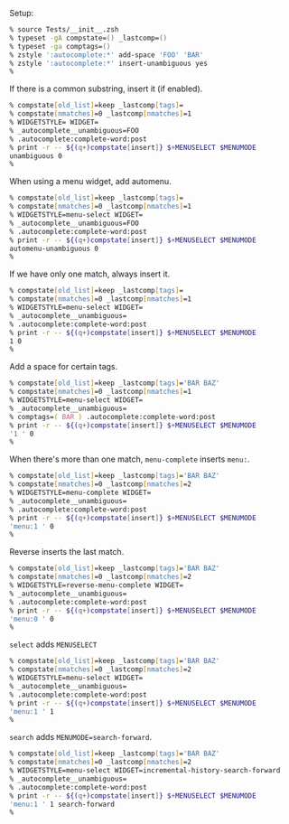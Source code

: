 Setup:
```zsh
% source Tests/__init__.zsh
% typeset -gA compstate=() _lastcomp=()
% typeset -ga comptags=()
% zstyle ':autocomplete:*' add-space 'FOO' 'BAR'
% zstyle ':autocomplete:*' insert-unambiguous yes
%
```

If there is a common substring, insert it (if enabled).
```zsh
% compstate[old_list]=keep _lastcomp[tags]=
% compstate[nmatches]=0 _lastcomp[nmatches]=1
% WIDGETSTYLE= WIDGET=
% _autocomplete__unambiguous=FOO
% .autocomplete:complete-word:post
% print -r -- ${(q+)compstate[insert]} $+MENUSELECT $MENUMODE
unambiguous 0
%
```

When using a menu widget, add automenu.
```zsh
% compstate[old_list]=keep _lastcomp[tags]=
% compstate[nmatches]=0 _lastcomp[nmatches]=1
% WIDGETSTYLE=menu-select WIDGET=
% _autocomplete__unambiguous=FOO
% .autocomplete:complete-word:post
% print -r -- ${(q+)compstate[insert]} $+MENUSELECT $MENUMODE
automenu-unambiguous 0
%
```

If we have only one match, always insert it.
```zsh
% compstate[old_list]=keep _lastcomp[tags]=
% compstate[nmatches]=0 _lastcomp[nmatches]=1
% WIDGETSTYLE=menu-select WIDGET=
% _autocomplete__unambiguous=
% .autocomplete:complete-word:post
% print -r -- ${(q+)compstate[insert]} $+MENUSELECT $MENUMODE
1 0
%
```

Add a space for certain tags.
```zsh
% compstate[old_list]=keep _lastcomp[tags]='BAR BAZ'
% compstate[nmatches]=0 _lastcomp[nmatches]=1
% WIDGETSTYLE=menu-select WIDGET=
% _autocomplete__unambiguous=
% comptags=( BAR ) .autocomplete:complete-word:post
% print -r -- ${(q+)compstate[insert]} $+MENUSELECT $MENUMODE
'1 ' 0
%
```

When there's more than one match, `menu-complete` inserts `menu:`.
```zsh
% compstate[old_list]=keep _lastcomp[tags]='BAR BAZ'
% compstate[nmatches]=0 _lastcomp[nmatches]=2
% WIDGETSTYLE=menu-complete WIDGET=
% _autocomplete__unambiguous=
% .autocomplete:complete-word:post
% print -r -- ${(q+)compstate[insert]} $+MENUSELECT $MENUMODE
'menu:1 ' 0
%
```

Reverse inserts the last match.
```zsh
% compstate[old_list]=keep _lastcomp[tags]='BAR BAZ'
% compstate[nmatches]=0 _lastcomp[nmatches]=2
% WIDGETSTYLE=reverse-menu-complete WIDGET=
% _autocomplete__unambiguous=
% .autocomplete:complete-word:post
% print -r -- ${(q+)compstate[insert]} $+MENUSELECT $MENUMODE
'menu:0 ' 0
%
```

`select` adds `MENUSELECT`
```zsh
% compstate[old_list]=keep _lastcomp[tags]='BAR BAZ'
% compstate[nmatches]=0 _lastcomp[nmatches]=2
% WIDGETSTYLE=menu-select WIDGET=
% _autocomplete__unambiguous=
% .autocomplete:complete-word:post
% print -r -- ${(q+)compstate[insert]} $+MENUSELECT $MENUMODE
'menu:1 ' 1
%
```

`search` adds `MENUMODE=search-forward`.
```zsh
% compstate[old_list]=keep _lastcomp[tags]='BAR BAZ'
% compstate[nmatches]=0 _lastcomp[nmatches]=2
% WIDGETSTYLE=menu-select WIDGET=incremental-history-search-forward
% _autocomplete__unambiguous=
% .autocomplete:complete-word:post
% print -r -- ${(q+)compstate[insert]} $+MENUSELECT $MENUMODE
'menu:1 ' 1 search-forward
%
```
